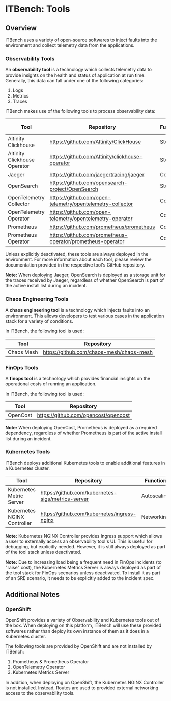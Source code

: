 # ITBench: Tools

## Overview

ITBench uses a variety of open-source softwares to inject faults into the environment and collect telemetry data from the applications.

### Observability Tools

An **observability tool** is a technology which collects telemetry data to provide insights on the health and status of application at run time. Generally, this data can fall under one of the following categories:

1. Logs
2. Metrics
3. Traces

ITBench makes use of the following tools to process observability data:

| Tool | Repository | Function | Observability Data Type(s) |
| --- | --- | --- | --- |
| Altinity Clickhouse | https://github.com/Altinity/ClickHouse | Storage | Logs, Traces |
| Altinity Clickhouse Operator | https://github.com/Altinity/clickhouse-operator | Storage | Logs, Traces |
| Jaeger | https://github.com/jaegertracing/jaeger | Collector | Traces |
| OpenSearch | https://github.com/opensearch-project/OpenSearch | Storage | Logs, Traces |
| OpenTelemetry Collector | https://github.com/open-telemetry/opentelemetry-collector | Collector | Logs, Traces, Metrics |
| OpenTelemetry Operator | https://github.com/open-telemetry/opentelemetry-operator | Collector | Logs, Traces, Metrics |
| Prometheus | https://github.com/prometheus/prometheus | Collector | Metrics |
| Prometheus Operator | https://github.com/prometheus-operator/prometheus-operator | Collector | Metrics |

Unless explicitly deactivated, these tools are always deployed in the environment. For more information about each tool, please review the documentation provided in the respective tool's GitHub repository.

**Note:** When deploying Jaeger, OpenSearch is deployed as a storage unit for the traces received by Jaeger, regardless of whether OpenSearch is part of the active install list during an incident.

### Chaos Engineering Tools

A **chaos engineering tool** is a technology which injects faults into an environment. This allows developers to test various cases in the application stack for a variety of conditions.

In ITBench, the following tool is used:

| Tool | Repository |
| --- | --- |
| Chaos Mesh | https://github.com/chaos-mesh/chaos-mesh |

### FinOps Tools

A **finops tool** is a technology which provides financial insights on the operational costs of running an application.

In ITBench, the following tool is used:

| Tool | Repository |
| --- | --- |
| OpenCost | https://github.com/opencost/opencost |

**Note:** When deploying OpenCost, Prometheus is deployed as a required dependency, regardless of whether Prometheus is part of the active install list during an incident.

### Kubernetes Tools

ITBench deploys additional Kubernetes tools to enable additional features in a Kubernetes cluster.

| Tool | Repository | Function |
| --- | --- | --- |
| Kubernetes Metric Server | https://github.com/kubernetes-sigs/metrics-server | Autoscaling |
| Kubernetes NGINX Controller | https://github.com/kubernetes/ingress-nginx | Networking |

**Note:** Kubernetes NGINX Controller provides Ingress support which allows a user to externally access an observability tool's UI. This is useful for debugging, but explicitly needed. However, it is still always deployed as part of the tool stack unless deactivated.

**Note:** Due to increasing load being a frequent need in FinOps incidents (to "raise" cost), the Kubernetes Metrics Server is always deployed as part of the tool stack for FinOps scenarios unless deactivated. To install it as part of an SRE scenario, it needs to be explicitly added to the incident spec.

## Additional Notes

### OpenShift

OpenShift provides a variety of Observability and Kubernetes tools out of the box. When deploying on this platform, ITBench will use these provided softwares rather than deploy its own instance of them as it does in a Kubernetes cluster.

The following tools are provided by OpenShift and are not installed by ITBench:

1. Prometheus & Prometheus Operator
2. OpenTelemetry Operator
3. Kubernetes Metrics Server

In addition, when deploying on OpenShift, the Kubernetes NGINX Controller is not installed. Instead, Routes are used to provided external networking access to the observability tools.

